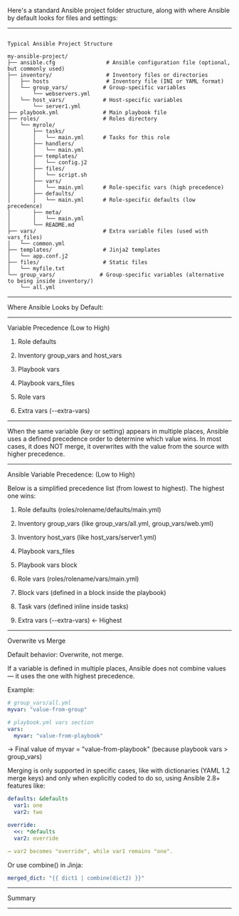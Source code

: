  Here's a standard Ansible project folder structure, along with where Ansible by default looks for files and settings:


---

```text

Typical Ansible Project Structure

my-ansible-project/
├── ansible.cfg                # Ansible configuration file (optional, but commonly used)
├── inventory/                 # Inventory files or directories
│   ├── hosts                  # Inventory file (INI or YAML format)
│   └── group_vars/           # Group-specific variables
│       └── webservers.yml
│   └── host_vars/            # Host-specific variables
│       └── server1.yml
├── playbook.yml              # Main playbook file
├── roles/                    # Roles directory
│   └── myrole/
│       ├── tasks/
│       │   └── main.yml      # Tasks for this role
│       ├── handlers/
│       │   └── main.yml
│       ├── templates/
│       │   └── config.j2
│       ├── files/
│       │   └── script.sh
│       ├── vars/
│       │   └── main.yml      # Role-specific vars (high precedence)
│       ├── defaults/
│       │   └── main.yml      # Role-specific defaults (low precedence)
│       ├── meta/
│       │   └── main.yml
│       └── README.md
├── vars/                     # Extra variable files (used with vars_files)
│   └── common.yml
├── templates/                # Jinja2 templates
│   └── app.conf.j2
├── files/                    # Static files
│   └── myfile.txt
└── group_vars/              # Group-specific variables (alternative to being inside inventory/)
    └── all.yml
```

---

Where Ansible Looks by Default:


---

Variable Precedence (Low to High)

1. Role defaults


2. Inventory group_vars and host_vars


3. Playbook vars


4. Playbook vars_files


5. Role vars


6. Extra vars (--extra-vars)




---


When the same variable (key or setting) appears in multiple places, Ansible uses a defined precedence order to determine which value wins. In most cases, it does NOT merge, it overwrites with the value from the source with higher precedence.


---

Ansible Variable Precedence: (Low to High)

Below is a simplified precedence list (from lowest to highest). The highest one wins:

1. Role defaults (roles/rolename/defaults/main.yml)


2. Inventory group_vars (like group_vars/all.yml, group_vars/web.yml)


3. Inventory host_vars (like host_vars/server1.yml)


4. Playbook vars_files


5. Playbook vars block


6. Role vars (roles/rolename/vars/main.yml)


7. Block vars (defined in a block inside the playbook)


8. Task vars (defined inline inside tasks)


9. Extra vars (--extra-vars) ← Highest


---

Overwrite vs Merge

Default behavior: Overwrite, not merge.

If a variable is defined in multiple places, Ansible does not combine values — it uses the one with highest precedence.

Example:

```yaml
# group_vars/all.yml
myvar: "value-from-group"

# playbook.yml vars section
vars:
  myvar: "value-from-playbook"
```

→ Final value of myvar = "value-from-playbook" (because playbook vars > group_vars)


Merging is only supported in specific cases, like with dictionaries (YAML 1.2 merge keys) and only when explicitly coded to do so, using Ansible 2.8+ features like:

```yaml
defaults: &defaults
  var1: one
  var2: two

override:
  <<: *defaults
  var2: override

→ var2 becomes "override", while var1 remains "one".
```

Or use combine() in Jinja:

```yaml
merged_dict: "{{ dict1 | combine(dict2) }}"
```

---

Summary


---


